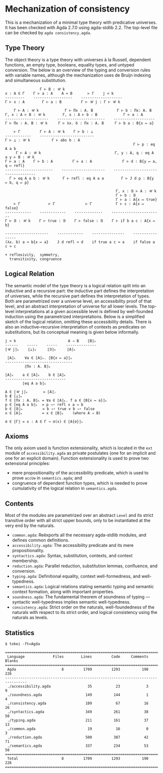 # Mechanization of consistency

This is a mechanization of a minimal type theory with predicative universes.
It has been checked with Agda 2.7.0 using agda-stdlib 2.2.
The top-level file can be checked by `agda consistency.agda`.

## Type Theory

The object theory is a type theory with universes à la Russell,
dependent functions, an empty type, booleans, equality types, and untyped conversion.
The below is an overview of the typing and conversion rules with variable names,
although the mechanization uses de Bruijn indexing and simultaneous substitution.

```
                Γ ⊢ B : 𝒰 k
x : A ∈ Γ    Γ ⊢ a : A    A ≈ B       ⊢ Γ    j < k
---------    ------------------    -------------------
Γ ⊢ x : A        Γ ⊢ a : B         Γ ⊢ 𝒰 j : Γ ⊢ 𝒰 k

    Γ ⊢ A : 𝒰 k            Γ ⊢ Πx : A. B           Γ ⊢ b : Πx: A. B
Γ, x : A ⊢ B : 𝒰 k        Γ, x : A ⊢ b : B            Γ ⊢ a : A
--------------------    ----------------------    -------------------
Γ ⊢ Πx : A. B : 𝒰 k     Γ ⊢ λx. b : Πx : A. B     Γ ⊢ b a : B{x ↦ a}

    ⊢ Γ         Γ ⊢ A : 𝒰 k    Γ ⊢ b : ⊥
------------    -------------------------
Γ ⊢ ⊥ : 𝒰 k          Γ ⊢ abs b : A
                                                           Γ ⊢ p : eq A a b
     Γ ⊢ A : 𝒰 k                                  Γ, y : A, q : eq A a y ⊢ B : 𝒰 k
Γ ⊢ a : A    Γ ⊢ b : A         Γ ⊢ a : A              Γ ⊢ d : B{y ↦ a, q ↦ refl}
----------------------    --------------------    ----------------------------------
  Γ ⊢ eq A a b : 𝒰 k      Γ ⊢ refl : eq A a a        Γ ⊢ J d p : B{y ↦ b, q ↦ p}

                                                   Γ, x : 𝔹 ⊢ A : 𝒰 k
                                                   Γ ⊢ b : 𝔹
                                                   Γ ⊢ a : A{x ↦ true}
    ⊢ Γ             ⊢ Γ              ⊢ Γ           Γ ⊢ c : A{x ↦ false}
------------    ------------    -------------    -----------------------
Γ ⊢ 𝔹 : 𝒰 k    Γ ⊢ true : 𝔹    Γ ⊢ false : 𝔹    Γ ⊢ if b a c : A{x ↦ b}

--------------------    ------------    ---------------    ----------------
(λx. b) a ≈ b{x ↦ a}    J d refl ≈ d    if true a c ≃ a    if false a c ≃ c

+ reflexivity,  symmetry,
  transitivity, congruence
```

## Logical Relation

The semantic model of the type theory is a logical relation
split into an inductive and a recursive part:
the inductive part defines the interpretation of universes,
while the recursive part defines the interpretation of types.
Both are parametrized over a universe level,
an accessibility proof of that level,
and an abstract interpretation of universe for all lower levels.
The top-level interpretations at a given accessible level
is defined by well-founded induction using the parametrized interpretations.
Below is a simplified sketch of the logical relation,
omitting these accessibility details.
There is also an inductive–recursive interpretation of contexts as predicates on substitutions,
but its conceptual meaning is given below informally.

```
j < k                        A ⇒ B    ⟦B⟧ₖ
------    -----    -----    --------------
⟦𝒰 j⟧ₖ    ⟦⊥⟧ₖ     ⟦𝔹⟧ₖ     ⟦A⟧ₖ

 ⟦A⟧ₖ    ∀a ∈ ⟦A⟧ₖ. ⟦B{x ↦ a}⟧ₖ
-------------------------------
         ⟦Πx : A. B⟧ₖ

⟦A⟧ₖ    a ∈ ⟦A⟧ₖ    b ∈ ⟦A⟧ₖ
----------------------------
        ⟦eq A a b⟧ₖ

A ∈ ⟦𝒰 j⟧ₖ       = ⟦A⟧ⱼ
b ∉ ⟦⊥⟧ₖ
f ∈ ⟦Πx : A. B⟧ₖ = ∀a ∈ ⟦A⟧ₖ. f a ∈ ⟦B{x ↦ a}⟧ₖ
p ∈ ⟦eq A a b⟧ₖ  = p ⇒⋆ refl ∧ a ⇔ b
b ∈ ⟦𝔹⟧ₖ         = b ⇒⋆ true ∨ b ⇒⋆ false
x ∈ ⟦A⟧ₖ         = x ∈ ⟦B⟧ₖ    (where A ⇒ B)

σ ∈ ⟦Γ⟧ = x : A ∈ Γ → σ(x) ∈ ⟦A{σ}⟧ₖ
```

## Axioms

The only axiom used is function extensionality,
which is located in the `ext` module of `accessibility.agda`
as private postulates (one for an implicit and one for an explicit domain).
Function extensionality is used to prove two extensional principles:
* mere propositionality of the accessibility predicate,
  which is used to prove `accU≡` in `semantics.agda`; and
* congruence of dependent function types,
  which is needed to prove cumulativity of the logical relation in `semantics.agda`.

## Contents

Most of the modules are parametrized over an abstract `Level`
and its strict transitive order with all strict upper bounds,
only to be instantiated at the very end by the naturals.

* `common.agda`: Reëxports all the necessary agda-stdlib modules,
  and defines common definitions.
* `accessibility.agda`: The accessibility predicate and its mere propositionality.
* `syntactics.agda`: Syntax, substitution, contexts, and context membership.
* `reduction.agda`: Parallel reduction, substitution lemmas, confluence, and conversion.
* `typing.agda`: Definitional equality, context well-formedness, and well-typedness.
* `semantics.agda`: Logical relations stating semantic typing and semantic context formation,
  along with important properties.
* `soundness.agda`: The fundamental theorem of soundness of typing —
  syntactic well-typedness implies semantic well-typedness.
* `consistency.agda`: Strict order on the naturals, well-foundedness of the naturals
  with respect to its strict order, and logical consistency using the naturals as levels.

## Statistics

```
$ tokei -ft=Agda

================================================================================
 Language             Files        Lines         Code     Comments       Blanks
================================================================================
 Agda                     8         1709         1293          190          226
--------------------------------------------------------------------------------
 ./accessibility.agda                 35           23            3            9
 ./soundness.agda                    149          144            1            4
 ./consistency.agda                  109           67           16           26
 ./syntactics.agda                   349          261           38           50
 ./typing.agda                       211          161           37           13
 ./common.agda                        19           16            0            3
 ./reduction.agda                    500          387           42           71
 ./semantics.agda                    337          234           53           50
================================================================================
 Total                    8         1709         1293          190          226
================================================================================
```